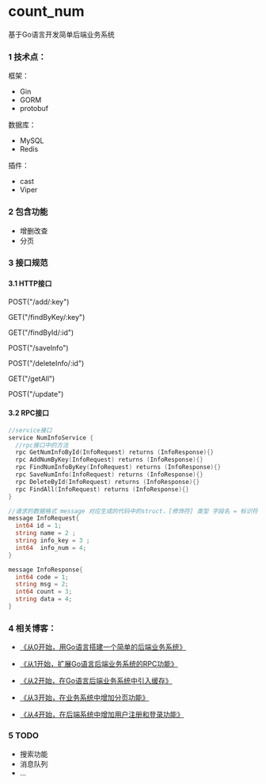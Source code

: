 # count_num

基于Go语言开发简单后端业务系统

### 1 技术点：

框架：

- Gin
- GORM
- protobuf

数据库：

- MySQL
- Redis

插件：

- cast
- Viper

### 2 包含功能

- 增删改查
- 分页

### 3 接口规范

#### 3.1 HTTP接口

POST("/add/:key")

GET("/findByKey/:key")

GET("/findById/:id")

POST("/saveInfo")

POST("/deleteInfo/:id")

GET("/getAll")

POST("/update")


#### 3.2 RPC接口


```go
//service接口
service NumInfoService {
  //rpc接口中的方法
  rpc GetNumInfoById(InfoRequest) returns (InfoResponse){}
  rpc AddNumByKey(InfoRequest) returns (InfoResponse){}
  rpc FindNumInfoByKey(InfoRequest) returns (InfoResponse){}
  rpc SaveNumInfo(InfoRequest) returns (InfoResponse){}
  rpc DeleteById(InfoRequest) returns (InfoResponse){}
  rpc FindAll(InfoRequest) returns (InfoResponse){}
}

//请求的数据格式 message 对应生成的代码中的struct，[修饰符] 类型 字段名 = 标识符
message InfoRequest{
  int64 id = 1;
  string name = 2 ;
  string info_key = 3 ;
  int64  info_num = 4;
}

message InfoResponse{
  int64 code = 1;
  string msg = 2;
  int64 count = 3;
  string data = 4;
}
```


### 4 相关博客：

- [《从0开始，用Go语言搭建一个简单的后端业务系统》](https://blog.csdn.net/Mr_YanMingXin/article/details/125294855)

- [《从1开始，扩展Go语言后端业务系统的RPC功能》](https://blog.csdn.net/Mr_YanMingXin/article/details/125317457)

- [《从2开始，在Go语言后端业务系统中引入缓存》](https://blog.csdn.net/Mr_YanMingXin/article/details/125365686)

- [《从3开始，在业务系统中增加分页功能》](https://blog.csdn.net/Mr_YanMingXin/article/details/125420590)

- [《从4开始，在后端系统中增加用户注册和登录功能》](https://blog.csdn.net/Mr_YanMingXin/article/details/125904753)

### 5 TODO

- 搜索功能
- 消息队列
- ...
